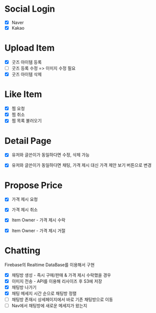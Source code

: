 # Social Login

- [x] Naver
- [x] Kakao

# Upload Item

- [x] 굿즈 아이템 등록
- [ ] 굿즈 등록 수정 => 이미지 수정 필요
- [x] 굿즈 아이템 삭제

# Like Item

- [x] 찜 요청
- [x] 찜 취소
- [x] 찜 목록 불러오기

# Detail Page

- [x] 유저와 글쓴이가 동일하다면 수정, 삭제 가능
- [x] 유저와 글쓴이가 동일하다면 채팅, 가격 제시 대신 가격 제안 보기 버튼으로 변경


# Propose Price

- [x] 가격 제시 요청
- [x] 가격 제시 취소
- [x] Item Owner - 가격 제시 수락
- [x] Item Owner - 가격 제시 거절


# Chatting
Firebase의 Realtime DataBase를 이용해서 구현

- [x] 채팅방 생성 - 즉시 구매/판매 & 가격 제시 수락했을 경우
- [x] 이미지 전송 - API를 이용해 리사이즈 후 S3에 저장
- [x] 채팅방 나가기
- [x] 채팅 메세지 시간 순으로 채팅방 정렬
- [ ] 채팅방 존재시 상세페이지에서 바로 기존 채팅방으로 이동
- [ ] Nav에서 채팅방에 새로운 메세지가 왔는지 
